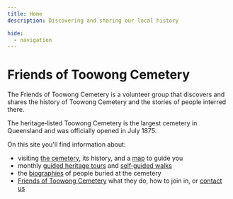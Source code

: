 ```yaml
---
title: Home
description: Discovering and sharing our local history

hide:
  - navigation
---
```


#  Friends of Toowong Cemetery

The Friends of Toowong Cemetery is a volunteer group that discovers and shares the history of Toowong Cemetery and the stories of people interred there. 

The heritage‑listed Toowong Cemetery is the largest cemetery in Queensland and was officially opened in July 1875.

On this site you'll find information about:

- visiting [the cemetery](cemetery.md), its history, and a [map](cemetery#toowong-cemetery-map) to guide you
- monthly [guided heritage tours](guided-walks.md) and [self‑guided walks](walks/index.md) 
- the [biographies](bios/index.md) of people buried at the cemetery
- [Friends of Toowong Cemetery](about/index.md) what they do, how to join in, or [contact us](about/#contact-us)

<!-- insert photos and map -->
<!--
Tagline: 

- Rediscovering local stories
- Discovering and sharing Brisbane's history
- Discovering and sharing our local history
- Retelling local history
- Sharing our local history
- Rediscovering Brisbane's history
- Sharing local stories
- Discovering and sharing local history
-->
